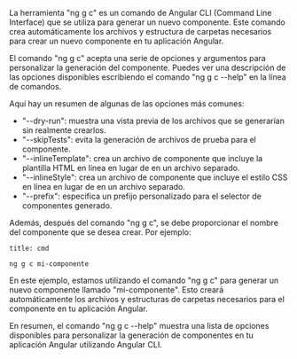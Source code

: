 La herramienta "ng g c" es un comando de Angular CLI (Command Line Interface) que se utiliza para generar un nuevo componente. Este comando crea automáticamente los archivos y estructura de carpetas necesarios para crear un nuevo componente en tu aplicación Angular.

El comando "ng g c" acepta una serie de opciones y argumentos para personalizar la generación del componente. Puedes ver una descripción de las opciones disponibles escribiendo el comando "ng g c --help" en la línea de comandos.

Aquí hay un resumen de algunas de las opciones más comunes:

-   "--dry-run": muestra una vista previa de los archivos que se generarían sin realmente crearlos.
-   "--skipTests": evita la generación de archivos de prueba para el componente.
-   "--inlineTemplate": crea un archivo de componente que incluye la plantilla HTML en línea en lugar de en un archivo separado.
-   "--inlineStyle": crea un archivo de componente que incluye el estilo CSS en línea en lugar de en un archivo separado.
-   "--prefix": especifica un prefijo personalizado para el selector de componentes generado.

Además, después del comando "ng g c", se debe proporcionar el nombre del componente que se desea crear. Por ejemplo:

```ad-important
title: cmd
```
```
ng g c mi-componente
```

En este ejemplo, estamos utilizando el comando "ng g c" para generar un nuevo componente llamado "mi-componente". Esto creará automáticamente los archivos y estructuras de carpetas necesarios para el componente en tu aplicación Angular.

En resumen, el comando "ng g c --help" muestra una lista de opciones disponibles para personalizar la generación de componentes en tu aplicación Angular utilizando Angular CLI.